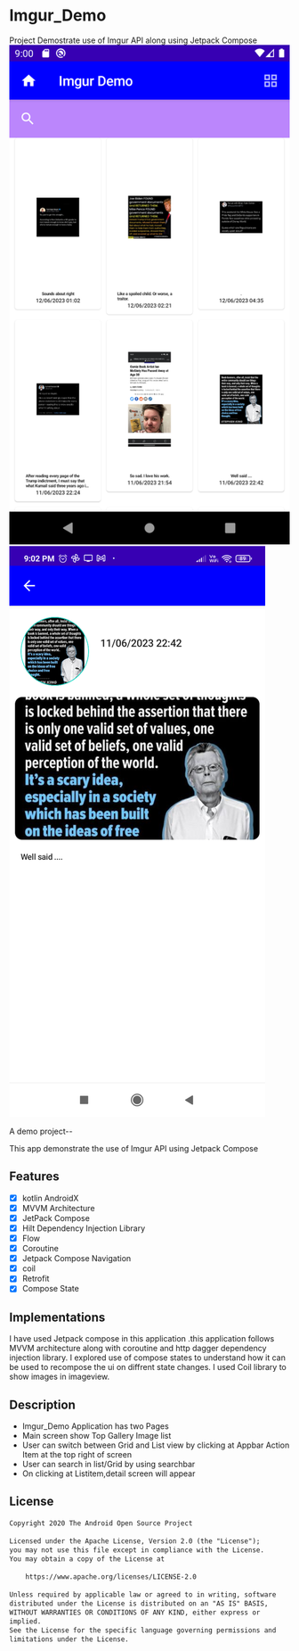 # Imgur_Demo
Project Demostrate use of Imgur API along using Jetpack Compose
<img src="Screenshot_20230612_210030.png" alt="player git1"  />
<img src="Screenshot_20230612_210255.png" alt="player git1"  />

A demo project--


This app demonstrate the use of Imgur API using Jetpack Compose  
## Features

- [x] kotlin AndroidX
- [x] MVVM Architecture
- [x] JetPack Compose
- [x] Hilt Dependency Injection Library
- [x] Flow
- [x] Coroutine
- [x] Jetpack Compose Navigation
- [x] coil
- [x] Retrofit
- [x] Compose State

## Implementations
I have used Jetpack compose in this application .this application follows MVVM architecture along with coroutine and http dagger dependency injection library.
I explored use of compose states to understand how it can be used to recompose the ui on diffrent state changes.
I used Coil library to show images in imageview.



## Description
- Imgur_Demo Application  has two Pages
- Main screen show Top Gallery Image list 
- User can switch between Grid and List view by clicking at Appbar Action Item at the top right of screen
- User can search in list/Grid by using searchbar
- On clicking at Listitem,detail screen will appear


## License
```
Copyright 2020 The Android Open Source Project

Licensed under the Apache License, Version 2.0 (the "License");
you may not use this file except in compliance with the License.
You may obtain a copy of the License at

    https://www.apache.org/licenses/LICENSE-2.0

Unless required by applicable law or agreed to in writing, software
distributed under the License is distributed on an "AS IS" BASIS,
WITHOUT WARRANTIES OR CONDITIONS OF ANY KIND, either express or implied.
See the License for the specific language governing permissions and
limitations under the License.
```





